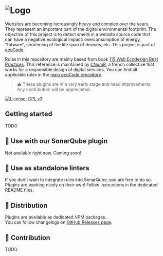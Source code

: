 ![Logo](https://github.com/green-code-initiative/ecoCode/blob/main/docs/resources/logo-large.png?raw=true)
======================================

Websites are becoming increasingly heavy and complex over the years. They represent an important part
of the digital environmental footprint. The objective of this project is to detect smells in a website source code
that can have a negative ecological impact: overconsumption of energy, "fatware", shortening of the life span of
devices, etc. This project is part of [ecoCode](https://github.com/green-code-initiative/ecoCode).

Rules in this repository are mainly based from book
[115 Web Ecodesign Best Practices](https://github.com/cnumr/best-practices).
This reference is maintained by [CNumR](https://collectif.greenit.fr/), a french collective that works
for a responsible design of digital services. You can find all applicable rules in
the [main ecoCode repository](https://github.com/green-code-initiative/ecoCode/tree/main/docs/rules).

> ⚠️ These plugins are in a very early stage and need improvements. Any contribution will be appreciated.

[![License: GPL v3](https://img.shields.io/badge/License-GPLv3-blue.svg)](https://www.gnu.org/licenses/gpl-3.0)

Getting started
---------------

TODO

🌿 Use with our SonarQube plugin
--------------------------------

Not available right now. Coming soon!

🔧 Use as standalone linters
----------------------------

If you don't want to integrate rules into SonarQube, you are free to do so.\
Plugins are working nicely on their own! Follow instructions in the dedicated README files.

🛒 Distribution
---------------

Plugins are available as dedicated NPM packages.\
You can follow changelogs on [GitHub Releases page](https://github.com/green-code-initiative/ecoCode-linter/releases).

🤝 Contribution
---------------

TODO
